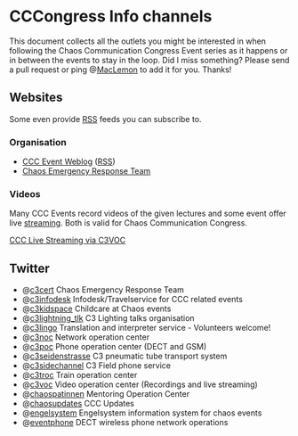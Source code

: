 # CCCongress Info channels
This document collects all the outlets you might be interested in when following the Chaos Communication Congress Event series as it happens or in between the events to stay in the loop.
Did I miss something? Please send a pull request or ping @[MacLemon] to add it for you. Thanks!

## Websites
Some even provide [RSS] feeds you can subscribe to.


### Organisation
- [CCC Event Weblog](https://events.ccc.de/) ([RSS](https://events.ccc.de/feed/))
- [Chaos Emergency Response Team](https://cert.ccc.de/)


### Videos
Many CCC Events record videos of the given lectures and some event offer live [streaming]. Both is valid for Chaos Communication Congress.

[CCC Live Streaming via C3VOC](https://streaming.media.ccc.de/)


## Twitter
- @[c3cert] Chaos Emergency Response Team
- @[c3infodesk] Infodesk/Travelservice for CCC related events
- @[c3kidspace] Childcare at Chaos events
- @[c3lightning_tlk] C3 Lighting talks organisation
- @[c3lingo] Translation and interpreter service - Volunteers welcome!
- @[c3noc] Network operation center
- @[c3poc] Phone operation center (DECT and GSM)
- @[c3seidenstrasse] C3 pneumatic tube transport system
- @[c3sidechannel] C3 Field phone service
- @[c3troc] Train operation center
- @[c3voc] Video operation center (Recordings and live streaming)
- @[chaospatinnen] Mentoring Operation Center
- @[chaosupdates] CCC Updates
- @[engelsystem] Engelsystem information system for chaos events
- @[eventphone] DECT wireless phone network operations


[RSS]:https://en.wikipedia.org/wiki/Rss "Wikipedia: RSS"
[Streaming]:https://streaming.media.ccc.de/ "C3VOC Streaming - LIVE!"

[c3cert]:https://twitter.com/c3cert "Chaos Emergency Response Team"
[c3infodesk]:https://twitter.com/c3infodesk "Infodesk/Travelservice for CCC related events"
[c3kidspace]:https://twitter.com/c3kidspace "C3 Kidspace"
[c3lightning_tlk]:https://twitter.com/c3lightning_tlk "C3 lightning talks organisation"
[c3lingo]:https://twitter.com/c3lingo "Translation and interpreter service"
[c3noc]:https://twitter.com/c3noc "C3 network operation center"
[c3poc]:https://twitter.com/c3poc "C3 phone operation center"
[c3seidenstrasse]:https://twitter.com/c3seidenstrasse "C3 pneumatic tube transport system"
[c3sidechannel]:https://twitter.com/c3sidechannel "C3 field phone service"
[c3troc]:https://twitter.com/c3troc "C3 Train operation center"
[c3voc]:https://twitter.com/c3voc "C3 video operation center"
[chaospatinnen]:https://twitter.com/chaospatinnen "Mentoring Operation Center"
[chaosupdates]:https://twitter.com/chaosupdates "CCC Updates"
[engelsystem]:https://twitter.com/engelsystem "Engelsystem information system for chaos events"
[eventphone]:https://twitter.com/eventphone "DECT wireless phone network operations"

[MacLemon]:https://twitter.com/MacLemon "MacLemon"
